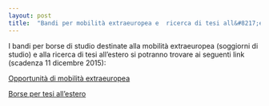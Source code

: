 ```yaml
---
layout: post
title:  "Bandi per mobilità extraeuropea e  ricerca di tesi all&#8217;estero (scadenza dicembre 2015)"
---
```


I bandi per borse di studio destinate alla mobilità extraeuropea (soggiorni di studio) e alla ricerca di tesi all’estero si potranno trovare ai seguenti link (scadenza 11 dicembre 2015):


[Opportunità di mobilità extraeuropea](http://web.uniroma2.it/module/name/Content/newlang/italiano/navpath/ARI/section_parent/5128)

[Borse per tesi all’estero](http://web.uniroma2.it/module/name/Content/newlang/italiano/action/showpage/navpath/ARI/content_id/20819/section_id/5120)
